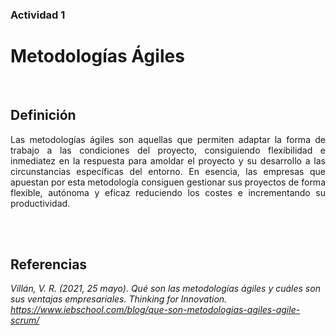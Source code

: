 ### Actividad 1

# Metodologías Ágiles
&nbsp;

## Definición

<div style="text-align: justify"> Las metodologías ágiles son aquellas que permiten adaptar la forma de trabajo a las condiciones del proyecto, consiguiendo flexibilidad e inmediatez en la respuesta para amoldar el proyecto y su desarrollo a las circunstancias específicas del entorno. En esencia, las empresas que apuestan por esta metodología consiguen gestionar sus proyectos de forma flexible, autónoma y eficaz reduciendo los costes e incrementando su productividad. 
</div>
&nbsp;






&nbsp;
## Referencias
*Villán, V. R. (2021, 25 mayo). Qué son las metodologías ágiles y cuáles son sus ventajas empresariales. Thinking for Innovation. https://www.iebschool.com/blog/que-son-metodologias-agiles-agile-scrum/*